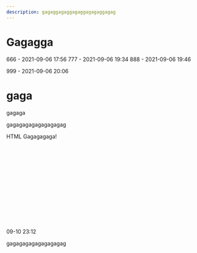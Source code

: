 ```yaml
---
description: gagaggagaggagaggagagaggagag
---
```


# Gagagga

666 - 2021-09-06 17:56
777 - 2021-09-06 19:34
888 - 2021-09-06 19:46

999 - 2021-09-06 20:06



# gaga
gagaga

gagagagagagagagagag

<html>
  <body>
    <div>
        <p>HTML Gagagagaga!</p>
        <br><br><br><br><br><br><br><br><br><br><br><br>
        <script async src="https://telegram.org/js/telegram-widget.js?15" data-telegram-post="testo_channel/432" data-width="100%"></script>
    </div>
  </body>
</html>

09-10 23:12

gagagagagagagagagag

